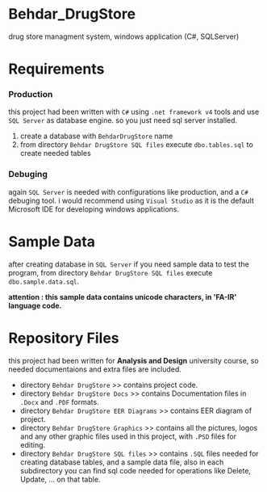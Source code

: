 # Behdar_DrugStore
drug store managment system, windows application (C#, SQLServer) 

# Requirements
### Production
this project had been written with `C#` using `.net framework v4` tools and use `SQL Server` as database engine. so you just need sql server installed.
1. create a database with `BehdarDrugStore` name
2. from directory `Behdar DrugStore SQL files` execute `dbo.tables.sql` to create needed tables

### Debuging
again `SQL Server` is needed with configurations like production, and a `C#` debuging tool. i would recommend using `Visual Studio` as it is the default Microsoft IDE for developing windows applications.

# Sample Data
after creating database in `SQL Server` if you need sample data to test the program, from directory `Behdar DrugStore SQL files` execute `dbo.sample.data.sql`.

__attention : this sample data contains unicode characters, in 'FA-IR' language code.__

# Repository Files
this project had been written for __Analysis and Design__ university course, so needed documentaions and extra files are included.
* directory `Behdar DrugStore` >> contains project code.
* directory `Behdar DrugStore Docs` >> contains Documentation files in `.Docx` and `.PDF` formats.
* directory `Behdar DrugStore EER Diagrams` >> contains EER diagram of project.
* directory `Behdar DrugStore Graphics` >> contains all the pictures, logos and any other graphic files used in this project, with `.PSD` files for editing.
* directory `Behdar DrugStore SQL files` >> contains `.SQL` files needed for creating database tables, and a sample data file, also in each subdirectory you can find sql code needed for operations like Delete, Update, ... on that table.
